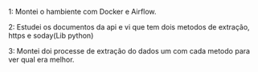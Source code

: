1: Montei o hambiente com Docker e Airflow.

2: Estudei os documentos da api e vi que tem dois metodos de extração, https e soday(Lib python)

3: Montei doi processe de extração do dados um com cada metodo para ver qual era melhor.